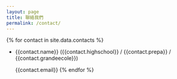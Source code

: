 ```yaml
---
layout: page
title: 聯絡我們
permalink: /contact/
---
```


{% for contact in site.data.contacts %}
  * {{contact.name}} ({{contact.highschool}} / {{contact.prepa}} / {{contact.grandeecole}})

    {{contact.email}}
{% endfor %}
